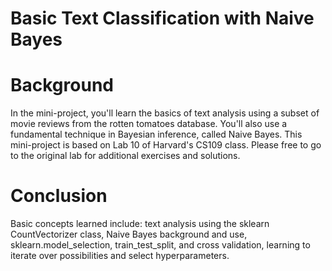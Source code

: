 # Basic Text Classification with Naive Bayes

# Background

In the mini-project, you'll learn the basics of text analysis using a subset of movie reviews from the rotten tomatoes database. You'll also use a fundamental technique in Bayesian inference, called Naive Bayes. This mini-project is based on Lab 10 of Harvard's CS109 class. Please free to go to the original lab for additional exercises and solutions.

# Conclusion

Basic concepts learned include: text analysis using the sklearn CountVectorizer class, Naive Bayes background and use, sklearn.model_selection, train_test_split, and cross validation, learning to iterate over possibilities and select hyperparameters. 